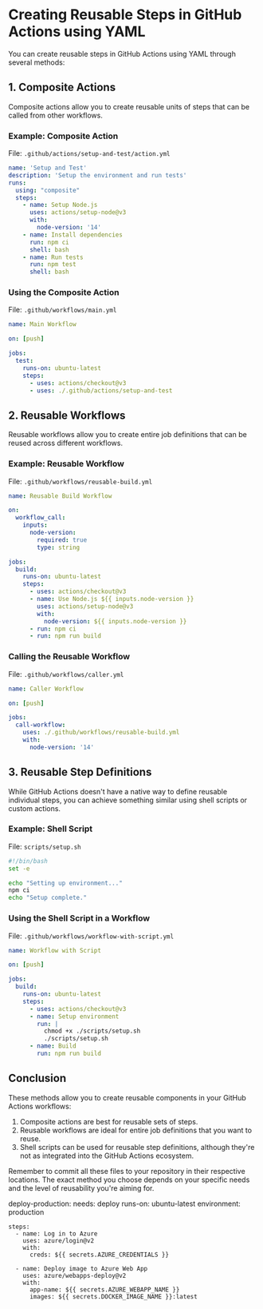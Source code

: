 # Creating Reusable Steps in GitHub Actions using YAML

You can create reusable steps in GitHub Actions using YAML through several methods:

## 1. Composite Actions

Composite actions allow you to create reusable units of steps that can be called from other workflows.

### Example: Composite Action

File: `.github/actions/setup-and-test/action.yml`

```yaml
name: 'Setup and Test'
description: 'Setup the environment and run tests'
runs:
  using: "composite"
  steps:
    - name: Setup Node.js
      uses: actions/setup-node@v3
      with:
        node-version: '14'
    - name: Install dependencies
      run: npm ci
      shell: bash
    - name: Run tests
      run: npm test
      shell: bash
```

### Using the Composite Action

File: `.github/workflows/main.yml`

```yaml
name: Main Workflow

on: [push]

jobs:
  test:
    runs-on: ubuntu-latest
    steps:
      - uses: actions/checkout@v3
      - uses: ./.github/actions/setup-and-test
```

## 2. Reusable Workflows

Reusable workflows allow you to create entire job definitions that can be reused across different workflows.

### Example: Reusable Workflow

File: `.github/workflows/reusable-build.yml`

```yaml
name: Reusable Build Workflow

on:
  workflow_call:
    inputs:
      node-version:
        required: true
        type: string

jobs:
  build:
    runs-on: ubuntu-latest
    steps:
      - uses: actions/checkout@v3
      - name: Use Node.js ${{ inputs.node-version }}
        uses: actions/setup-node@v3
        with:
          node-version: ${{ inputs.node-version }}
      - run: npm ci
      - run: npm run build
```

### Calling the Reusable Workflow

File: `.github/workflows/caller.yml`

```yaml
name: Caller Workflow

on: [push]

jobs:
  call-workflow:
    uses: ./.github/workflows/reusable-build.yml
    with:
      node-version: '14'
```

## 3. Reusable Step Definitions

While GitHub Actions doesn't have a native way to define reusable individual steps, you can achieve something similar using shell scripts or custom actions.

### Example: Shell Script

File: `scripts/setup.sh`

```bash
#!/bin/bash
set -e

echo "Setting up environment..."
npm ci
echo "Setup complete."
```

### Using the Shell Script in a Workflow

File: `.github/workflows/workflow-with-script.yml`

```yaml
name: Workflow with Script

on: [push]

jobs:
  build:
    runs-on: ubuntu-latest
    steps:
      - uses: actions/checkout@v3
      - name: Setup environment
        run: |
          chmod +x ./scripts/setup.sh
          ./scripts/setup.sh
      - name: Build
        run: npm run build
```

## Conclusion

These methods allow you to create reusable components in your GitHub Actions workflows:

1. Composite actions are best for reusable sets of steps.
2. Reusable workflows are ideal for entire job definitions that you want to reuse.
3. Shell scripts can be used for reusable step definitions, although they're not as integrated into the GitHub Actions ecosystem.

Remember to commit all these files to your repository in their respective locations. The exact method you choose depends on your specific needs and the level of reusability you're aiming for.



deploy-production:
    needs: deploy
    runs-on: ubuntu-latest
    environment: production

    steps:
      - name: Log in to Azure
        uses: azure/login@v2
        with:
          creds: ${{ secrets.AZURE_CREDENTIALS }}

      - name: Deploy image to Azure Web App
        uses: azure/webapps-deploy@v2
        with:
          app-name: ${{ secrets.AZURE_WEBAPP_NAME }}
          images: ${{ secrets.DOCKER_IMAGE_NAME }}:latest